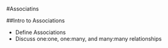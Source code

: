 #Associatins

##Intro to Associations
* Define Associations
* Discuss one:one, one:many, and many:many relationships